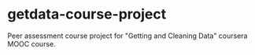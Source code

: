 # getdata-course-project
Peer assessment course project for "Getting and Cleaning Data" coursera MOOC course.
